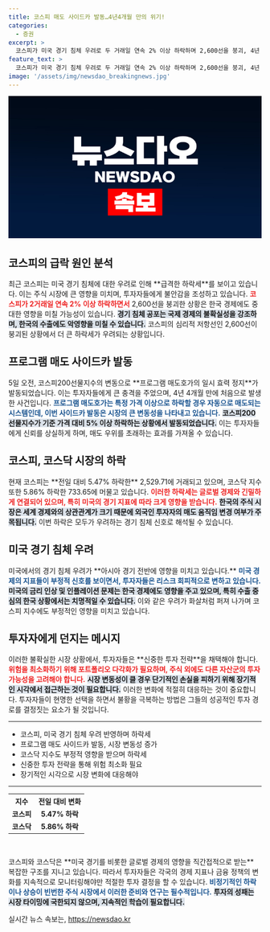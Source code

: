 ```yaml
---
title: 코스피 매도 사이드카 발동…4년4개월 만의 위기!
categories:
  - 증권
excerpt: >
  코스피가 미국 경기 침체 우려로 두 거래일 연속 2% 이상 하락하며 2,600선을 붕괴, 4년 4개월 만에 사이드카 발동. 급락하는 시장 속에서 어떤 미래가 기다리고 있을까? 클릭해서 자세히 알아보세요!
feature_text: >
  코스피가 미국 경기 침체 우려로 두 거래일 연속 2% 이상 하락하며 2,600선을 붕괴, 4년 4개월 만에 사이드카 발동. 급락하는 시장 속에서 어떤 미래가 기다리고 있을까? 클릭해서 자세히 알아보세요!
image: '/assets/img/newsdao_breakingnews.jpg'
---
```


<p><img src="/assets/img/newsdao_breakingnews.jpg" alt="bookingtag 속보" /></p>

<h2 data-ke-size="size26">코스피의 급락 원인 분석</h2>

<p data-ke-size="size16">최근 코스피는 미국 경기 침체에 대한 우려로 인해 **급격한 하락세**를 보이고 있습니다. 이는 주식 시장에 큰 영향을 미치며, 투자자들에게 불안감을 조성하고 있습니다. <b><span style="color: #ee2323;">코스피가 2거래일 연속 2% 이상 하락하면서</span></b> 2,600선을 붕괴한 상황은 한국 경제에도 중대한 영향을 미칠 가능성이 있습니다. <b><span style="background-color: #21538527;">경기 침체 공포는 국제 경제의 불확실성을 강조하며, 한국의 수출에도 악영향을 미칠 수 있습니다.</span></b> 코스피의 심리적 저항선인 2,600선이 붕괴된 상황에서 더 큰 하락세가 우려되는 상황입니다.</p>

<h2 data-ke-size="size26">프로그램 매도 사이드카 발동</h2>

<p data-ke-size="size16">5일 오전, 코스피200선물지수의 변동으로 **프로그램 매도호가의 일시 효력 정지**가 발동되었습니다. 이는 투자자들에게 큰 충격을 주었으며, 4년 4개월 만에 처음으로 발생한 사건입니다. <b><span style="color: #1a5490;">프로그램 매도호가는 특정 가격 이상으로 하락할 경우 자동으로 매도되는 시스템인데, 이번 사이드카 발동은 시장의 큰 변동성을 나타내고 있습니다.</span></b> <b><span style="background-color: #21538527;">코스피200선물지수가 기준 가격 대비 5% 이상 하락하는 상황에서 발동되었습니다.</span></b> 이는 투자자들에게 신뢰를 상실하게 하며, 매도 우위를 초래하는 효과를 가져올 수 있습니다.</p>

<h2 data-ke-size="size26">코스피, 코스닥 시장의 하락</h2>

<p data-ke-size="size16">현재 코스피는 **전일 대비 5.47% 하락한** 2,529.71에 거래되고 있으며, 코스닥 지수 또한 5.86% 하락한 733.65에 머물고 있습니다. <b><span style="color: #ee2323;">이러한 하락세는 글로벌 경제와 긴밀하게 연결되어 있으며, 특히 미국의 경기 지표에 따라 크게 영향을 받습니다.</span></b> <b><span style="background-color: #21538527;">한국의 주식 시장은 세계 경제와의 상관관계가 크기 때문에 외국인 투자자의 매도 움직임 변경 여부가 주목됩니다.</span></b> 이번 하락은 모두가 우려하는 경기 침체 신호로 해석될 수 있습니다.</p>

<h2 data-ke-size="size26">미국 경기 침체 우려</h2>

<p data-ke-size="size16">미국에서의 경기 침체 우려가 **아시아 경기 전반에 영향을 미치고 있습니다.** <b><span style="color: #1a5490;">미국 경제의 지표들이 부정적 신호를 보이면서, 투자자들은 리스크 회피적으로 변하고 있습니다.</span></b> <b><span style="background-color: #21538527;">미국의 금리 인상 및 인플레이션 문제는 한국 경제에도 영향을 주고 있으며, 특히 수출 중심의 한국 상황에서는 치명적일 수 있습니다.</span></b> 이와 같은 우려가 화살처럼 퍼져 나가며 코스피 지수에도 부정적인 영향을 미치고 있습니다.</p>

<h2 data-ke-size="size26">투자자에게 던지는 메시지</h2>

<p data-ke-size="size16">이러한 불확실한 시장 상황에서, 투자자들은 **신중한 투자 전략**을 채택해야 합니다. <b><span style="color: #ee2323;">위험을 최소화하기 위해 포트폴리오 다각화가 필요하며, 주식 외에도 다른 자산군의 투자 가능성을 고려해야 합니다.</span></b> <b><span style="background-color: #21538527;">시장 변동성이 클 경우 단기적인 손실을 피하기 위해 장기적인 시각에서 접근하는 것이 필요합니다.</span></b> 이러한 변화에 적절히 대응하는 것이 중요합니다. 투자자들이 현명한 선택을 하면서 불황을 극복하는 방법은 그들의 성공적인 투자 경로를 결정짓는 요소가 될 것입니다.</p>

<hr>

<ul>
    <li>코스피, 미국 경기 침체 우려 반영하며 하락세</li>
    <li>프로그램 매도 사이드카 발동, 시장 변동성 증가</li>
    <li>코스닥 지수도 부정적 영향을 받으며 하락세</li>
    <li>신중한 투자 전략을 통해 위험 최소화 필요</li>
    <li>장기적인 시각으로 시장 변화에 대응해야</li>
</ul>

<hr>

<table style="width: 100%;">
    <tr>
        <th style="text-align: center;">지수</th>
        <th style="text-align: center;">전일 대비 변화</th>
    </tr>
    <tr>
        <td style="text-align: center; height: 17px;"><b>코스피</b></td>
        <td style="text-align: center; height: 17px;"><b>5.47% 하락</b></td>
    </tr>
    <tr>
        <td style="text-align: center; height: 17px;"><b>코스닥</b></td>
        <td style="text-align: center; height: 17px;"><b>5.86% 하락</b></td>
    </tr>
</table>

<p data-ke-size="size16">&nbsp;</p>

<p data-ke-size="size16">코스피와 코스닥은 **미국 경기를 비롯한 글로벌 경제의 영향을 직간접적으로 받는** 복잡한 구조를 지니고 있습니다. 따라서 투자자들은 각국의 경제 지표나 금융 정책의 변화를 지속적으로 모니터링해야만 적절한 투자 결정을 할 수 있습니다. <b><span style="color: #1a5490;">비정기적인 하락이나 상승이 빈번한 주식 시장에서 이러한 준비와 연구는 필수적입니다.</span></b> <b><span style="background-color: #21538527;">투자의 성패는 시장 타이밍에 국한되지 않으며, 지속적인 학습이 필요합니다.</span></b></p>
실시간 뉴스 속보는, <a href="https://newsdao.kr" rel="dofollow">https://newsdao.kr</a>


